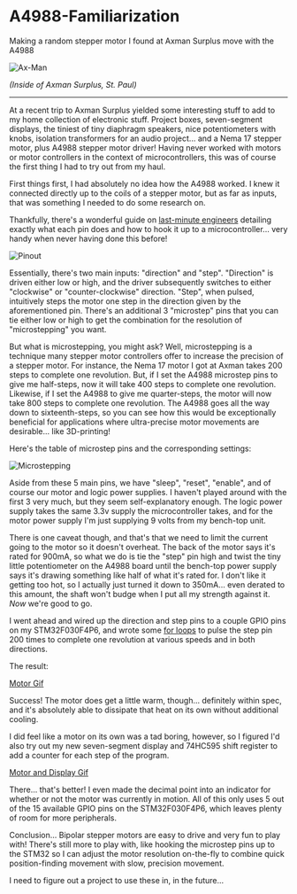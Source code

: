 # A4988-Familiarization
Making a random stepper motor I found at Axman Surplus move with the A4988

![Ax-Man](http://www.vermontficks.org/pic/images/axman_stuff_2.jpg)

*(Inside of Axman Surplus, St. Paul)*

---




At a recent trip to Axman Surplus yielded some interesting stuff to add to my home collection of electronic stuff. Project boxes, seven-segment displays, the tiniest of tiny diaphragm speakers, nice potentiometers with knobs, isolation transformers for an audio project... and a Nema 17 stepper motor, plus A4988 stepper motor driver! Having never worked with motors or motor controllers in the context of microcontrollers, this was of course the first thing I had to try out from my haul.

First things first, I had absolutely no idea how the A4988 worked. I knew it connected directly up to the coils of a stepper motor, but as far as inputs, that was something I needed to do some research on.

Thankfully, there's a wonderful guide on [last-minute engineers](https://lastminuteengineers.com/a4988-stepper-motor-driver-arduino-tutorial/) detailing exactly what each pin does and how to hook it up to a microcontroller... very handy when never having done this before!

![Pinout](https://lastminuteengineers.com/wp-content/uploads/2018/11/A4988-Stepper-Motor-Driver-Pinout.png)

Essentially, there's two main inputs: "direction" and "step". "Direction" is driven either low or high, and the driver subsequently switches to either "clockwise" or "counter-clockwise" direction. "Step", when pulsed, intuitively steps the motor one step in the direction given by the aforementioned pin. There's an additional 3 "microstep" pins that you can tie  either low or high to get the combination for the resolution of "microstepping" you want.

But what is microstepping, you might ask? Well, microstepping is a technique many stepper motor controllers offer to increase the precision of a stepper motor. For instance, the Nema 17 motor I got at Axman takes 200 steps to complete one revolution. But, if I set the A4988 microstep pins to give me half-steps, now it will take 400 steps to complete one revolution. Likewise, if I set the A4988 to give me quarter-steps, the motor will now take 800 steps to complete one revolution. The A4988 goes all the way down to sixteenth-steps, so you can see how this would be exceptionally beneficial for applications where ultra-precise motor movements are desirable... like 3D-printing!

Here's the table of microstep pins and the corresponding settings:

![Microstepping](https://i.imgur.com/2Hxlbtc.png)

Aside from these 5 main pins, we have "sleep", "reset", "enable", and of course our motor and logic power supplies. I haven't played around with the first 3 very much, but they seem self-explanatory enough. The logic power supply takes the same 3.3v supply the microcontroller takes, and for the motor power supply I'm just supplying 9 volts from my bench-top unit.

There is one caveat though, and that's that we need to limit the current going to the motor so it doesn't overheat. The back of the motor says it's rated for 900mA, so what we do is tie the "step" pin high and twist the tiny little potentiometer on the A4988 board until the bench-top power supply says it's drawing something like half of what it's rated for. I don't like it getting too hot, so I actually just turned it down to 350mA... even derated to this amount, the shaft won't budge when I put all my strength against it. *Now* we're good to go.

I went ahead and wired up the direction and step pins to a couple GPIO pins on my STM32F030F4P6, and wrote some [for loops](https://github.com/christian-kramer/A4988-Familiarization/blob/master/Source/A4988%20Familiarization/Src/main.c) to pulse the step pin 200 times to complete one revolution at various speeds and in both directions.

The result:

[Motor Gif](https://i.imgur.com/doPhKrc.mp4)

Success! The motor does get a little warm, though... definitely within spec, and it's absolutely able to dissipate that heat on its own without additional cooling.

I did feel like a motor on its own was a tad boring, however, so I figured I'd also try out my new seven-segment display and 74HC595 shift register to add a counter for each step of the program.

[Motor and Display Gif](https://i.imgur.com/cnuRWWy.mp4)

There... that's better! I even made the decimal point into an indicator for whether or not the motor was currently in motion. All of this only uses 5 out of the 15 available GPIO pins on the STM32F030F4P6, which leaves plenty of room for more peripherals.

Conclusion... Bipolar stepper motors are easy to drive and very fun to play with! There's still more to play with, like hooking the microstep pins up to the STM32 so I can adjust the motor resolution on-the-fly to combine quick position-finding movement with slow, precision movement.

I need to figure out a project to use these in, in the future...
